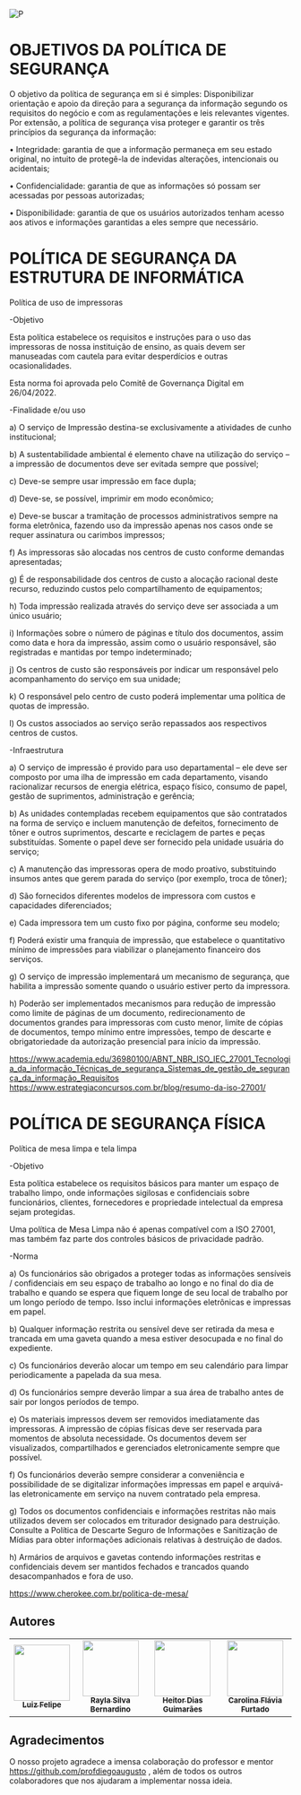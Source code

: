 ![P](https://user-images.githubusercontent.com/102922885/165410124-3848630e-29af-4980-8b7a-a59d76e04023.png)

# OBJETIVOS DA POLÍTICA DE SEGURANÇA 
O objetivo da política de segurança em si é simples: Disponibilizar orientação e apoio da direção para a segurança da informação segundo os requisitos do negócio e com as regulamentações e leis relevantes vigentes. Por extensão, a política de segurança visa proteger e garantir os três princípios da segurança da informação:  

• Integridade: garantia de que a informação permaneça em seu estado original, no intuito de protegê-la de indevidas alterações, intencionais ou acidentais;  

• Confidencialidade: garantia de que as informações só possam ser acessadas por pessoas autorizadas;  

• Disponibilidade: garantia de que os usuários autorizados tenham acesso aos ativos e informações garantidas a eles sempre que necessário. 
# POLÍTICA DE SEGURANÇA DA ESTRUTURA DE INFORMÁTICA 
Política de uso de impressoras 

-Objetivo 

Esta política estabelece os requisitos e instruções para o uso das impressoras de nossa instituição de ensino, as quais devem ser manuseadas com cautela para evitar desperdícios e outras ocasionalidades.  

Esta norma foi aprovada pelo Comitê de Governança Digital em 26/04/2022. 

-Finalidade e/ou uso 

a) O serviço de Impressão destina-se exclusivamente a atividades de cunho institucional;  

b) A sustentabilidade ambiental é elemento chave na utilização do serviço – a impressão de documentos deve ser evitada sempre que possível;  

c) Deve-se sempre usar impressão em face dupla;  

d) Deve-se, se possível, imprimir em modo econômico;  

e) Deve-se buscar a tramitação de processos administrativos sempre na forma eletrônica, fazendo uso da impressão apenas nos casos onde se requer assinatura ou carimbos impressos; 

f) As impressoras são alocadas nos centros de custo conforme demandas apresentadas;  

g) É de responsabilidade dos centros de custo a alocação racional deste recurso, reduzindo custos pelo compartilhamento de equipamentos;  

h) Toda impressão realizada através do serviço deve ser associada a um único usuário;  

i) Informações sobre o número de páginas e título dos documentos, assim como data e hora da impressão, assim como o usuário responsável, são registradas e mantidas por tempo indeterminado;  

j) Os centros de custo são responsáveis por indicar um responsável pelo acompanhamento do serviço em sua unidade;  

k) O responsável pelo centro de custo poderá implementar uma política de quotas de impressão.  

l) Os custos associados ao serviço serão repassados aos respectivos centros de custos. 

-Infraestrutura 

a) O serviço de impressão é provido para uso departamental – ele deve ser composto por uma ilha de impressão em cada departamento, visando racionalizar recursos de energia elétrica, espaço físico, consumo de papel, gestão de suprimentos, administração e gerência;  

b) As unidades contempladas recebem equipamentos que são contratados na forma de serviço e incluem manutenção de defeitos, fornecimento de tôner e outros suprimentos, descarte e reciclagem de partes e peças substituídas. Somente o papel deve ser fornecido pela unidade usuária do serviço;  

c) A manutenção das impressoras opera de modo proativo, substituindo insumos antes que gerem parada do serviço (por exemplo, troca de tôner);  

d) São fornecidos diferentes modelos de impressora com custos e capacidades diferenciados; 

e) Cada impressora tem um custo fixo por página, conforme seu modelo;  

f) Poderá existir uma franquia de impressão, que estabelece o quantitativo mínimo de impressões para viabilizar o planejamento financeiro dos serviços.  

g) O serviço de impressão implementará um mecanismo de segurança, que habilita a impressão somente quando o usuário estiver perto da impressora.  

h) Poderão ser implementados mecanismos para redução de impressão como limite de páginas de um documento, redirecionamento de documentos grandes para impressoras com custo menor, limite de cópias de documentos, tempo mínimo entre impressões, tempo de descarte e obrigatoriedade da autorização presencial para início da impressão. 

https://www.academia.edu/36980100/ABNT_NBR_ISO_IEC_27001_Tecnologia_da_informação_Técnicas_de_segurança_Sistemas_de_gestão_de_segurança_da_informação_Requisitos
https://www.estrategiaconcursos.com.br/blog/resumo-da-iso-27001/

# POLÍTICA DE SEGURANÇA FÍSICA 
Política de mesa limpa e tela limpa 

-Objetivo  

Esta política estabelece os requisitos básicos para manter um espaço de trabalho limpo, onde informações sigilosas e confidenciais sobre funcionários, clientes, fornecedores e propriedade intelectual da empresa sejam protegidas.  

Uma política de Mesa Limpa não é apenas compatível com a ISO 27001, mas também faz parte dos controles básicos de privacidade padrão. 

-Norma 

a) Os funcionários são obrigados a proteger todas as informações sensíveis / confidenciais em seu espaço de trabalho ao longo e no final do dia de trabalho e quando se espera que fiquem longe de seu local de trabalho por um longo período de tempo. Isso inclui informações eletrônicas e impressas em papel. 

b) Qualquer informação restrita ou sensível deve ser retirada da mesa e trancada em uma gaveta quando a mesa estiver desocupada e no final do expediente.  

c) Os funcionários deverão alocar um tempo em seu calendário para limpar periodicamente a papelada da sua mesa.  

d) Os funcionários sempre deverão limpar a sua área de trabalho antes de sair por longos períodos de tempo.  

e) Os materiais impressos devem ser removidos imediatamente das impressoras. A impressão de cópias físicas deve ser reservada para momentos de absoluta necessidade. Os documentos devem ser visualizados, compartilhados e gerenciados eletronicamente sempre que possível. 

f) Os funcionários deverão sempre considerar a conveniência e possibilidade de se digitalizar informações impressas em papel e arquivá-las eletronicamente em serviço na nuvem contratado pela empresa.  

g) Todos os documentos confidenciais e informações restritas não mais utilizados devem ser colocados em triturador designado para destruição. Consulte a Política de Descarte Seguro de Informações e Sanitização de Mídias para obter informações adicionais relativas à destruição de dados.  

h) Armários de arquivos e gavetas contendo informações restritas e confidenciais devem ser mantidos fechados e trancados quando desacompanhados e fora de uso. 

https://www.cherokee.com.br/politica-de-mesa/


## Autores
<!-- ALL-CONTRIBUTORS-LIST:START - Do not remove or modify this section -->
<!-- prettier-ignore-start -->
<!-- markdownlint-disable -->
<table>
   <tr>
     <td align="center"><a href="https://github.com/raylabernardino"><img src="https://avatars.githubusercontent.com/u/103153962?v=4" width="100px;" alt=""/><br /><sub><b>Luiz Felipe </b></sub></td>
     <td align="center"><a href="https://github.com/luizfelipe9"><img src="https://avatars.githubusercontent.com/u/103151857?v=4" width="100px;" alt=""/><br /><sub><b>Rayla Silva Bernardino</b></sub></td>
     <td align="center"><a href="https://github.com/Heitordays"><img src="https://avatars.githubusercontent.com/u/103151921?v=4" width="100px;" alt=""/><br /><sub><b>Heitor Dias Guimarães</b></sub></td>
     <td align="center"><a href="https://github.com/FlaviaFurtado"><img src="https://avatars.githubusercontent.com/u/102922885?v=4" width="100px;" alt=""/><br /><sub><b>Carolina Flávia Furtado</b></sub></td>
   </tr>
</table>
<!-- markdownlint-restore -->
<!-- prettier-ignore-end -->

<!-- ALL-CONTRIBUTORS-LIST:END -->

## Agradecimentos
O nosso projeto agradece a imensa colaboração do professor e mentor https://github.com/profdiegoaugusto , além de todos os outros colaboradores que nos ajudaram a implementar nossa ideia.

